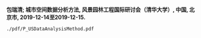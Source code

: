 **包瑞清; 城市空间数据分析方法, 风景园林工程国际研讨会（清华大学）, 中国, 北京市, 2019-12-14至2019-12-15.**

```pdf
./pdf/P_USDataAnalysisMethod.pdf
```